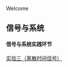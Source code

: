 Welcome

## 信号与系统

#### 信号与系统实践环节

[实验三（离散时间信号）](https://github.com/cyx676/cyx676.github.io/commit/217b768e9ca6ec0faa7c39140c9af03597f7bcc7)

